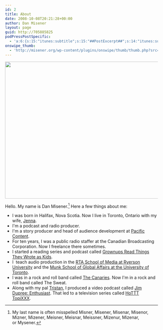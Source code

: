 ```yaml
---
id: 2
title: About
date: 2008-10-08T20:21:28+00:00
author: Dan Misener
layout: page
guid: http://705885825
podPressPostSpecific:
  - 'a:6:{s:15:"itunes:subtitle";s:15:"##PostExcerpt##";s:14:"itunes:summary";s:15:"##PostExcerpt##";s:15:"itunes:keywords";s:17:"##WordPressCats##";s:13:"itunes:author";s:10:"##Global##";s:15:"itunes:explicit";s:2:"No";s:12:"itunes:block";s:2:"No";}'
onswipe_thumb:
  - 'http://misener.org/wp-content/plugins/onswipe/thumb/thumb.php?src=http://misener.org/wp-content/uploads/2008/10/Dan.jpg&amp;w=600&amp;h=800&amp;zc=1&amp;q=75&amp;f=0'
---
```

[<img class="alignnone size-full wp-image-1253" title="Dan Misener" src="http://misener.org/wp-content/uploads/2008/10/Dan.jpg" alt="" width="600" height="450" srcset="/wordpress/wp-content/uploads/2008/10/Dan.jpg 600w, /wordpress/wp-content/uploads/2008/10/Dan-300x225.jpg 300w" sizes="(max-width: 600px) 100vw, 600px" />](http://misener.org/wp-content/uploads/2008/10/Dan.jpg)

Hello. My name is Dan Misener.[^1] Here a few things about me:

  * I was born in Halifax, Nova Scotia. Now I live in Toronto, Ontario with my wife, [Jenna](http://ahbon.ca).
  * I'm a podcast and radio producer.
  * I'm a story producer and head of audience development at [Pacific Content](http://pacific-content.com/).
  * For ten years, I was a public radio staffer at the Canadian Broadcasting Corporation. Now I freelance there sometimes.
  * I started a reading series and podcast called [Grownups Read Things They Wrote as Kids](http://misener.org/read).
  * I  teach audio production in the [RTA School of Media at Ryerson University](http://www.ryersonrta.ca/people/dan-misener) and the [Munk School of Global Affairs at the University of Toronto](http://munkschool.utoronto.ca/journalism/faculty.php).
  * I was in a rock and roll band called [The Canaries](http://radio3.cbc.ca/bands/The-Canaries). Now I'm in a rock and roll band called The Sweat.
  * Along with my pal [Tristan](https://en.wikipedia.org/wiki/Tristan_Homer), I produced a video podcast called [Jim Dupree: Enthusiast](http://www.collectiveproductions.com/jimdupree). That led to a television series called [HoTTT TopiXXX](http://www.imdb.com/title/tt1835212/).

  [^1]: My last name is often misspelled Misner, Misener, Misenar, Misenor, Mizner, Mizener, Meisner, Meisnar, Meissner, Mizenur, Mizenar, or Mysener.